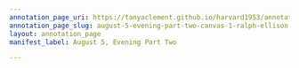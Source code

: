 ```yaml
---
annotation_page_uri: https://tanyaclement.github.io/harvard1953/annotations/august-5-evening-part-two-canvas-1-ralph-ellison.json
annotation_page_slug: august-5-evening-part-two-canvas-1-ralph-ellison
layout: annotation_page
manifest_label: August 5, Evening Part Two

---
```


